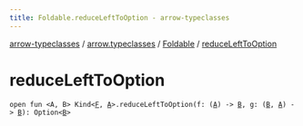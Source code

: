 ```yaml
---
title: Foldable.reduceLeftToOption - arrow-typeclasses
---
```


[arrow-typeclasses](../../index.html) / [arrow.typeclasses](../index.html) / [Foldable](index.html) / [reduceLeftToOption](./reduce-left-to-option.html)

# reduceLeftToOption

`open fun <A, B> Kind<`[`F`](index.html#F)`, `[`A`](reduce-left-to-option.html#A)`>.reduceLeftToOption(f: (`[`A`](reduce-left-to-option.html#A)`) -> `[`B`](reduce-left-to-option.html#B)`, g: (`[`B`](reduce-left-to-option.html#B)`, `[`A`](reduce-left-to-option.html#A)`) -> `[`B`](reduce-left-to-option.html#B)`): Option<`[`B`](reduce-left-to-option.html#B)`>`